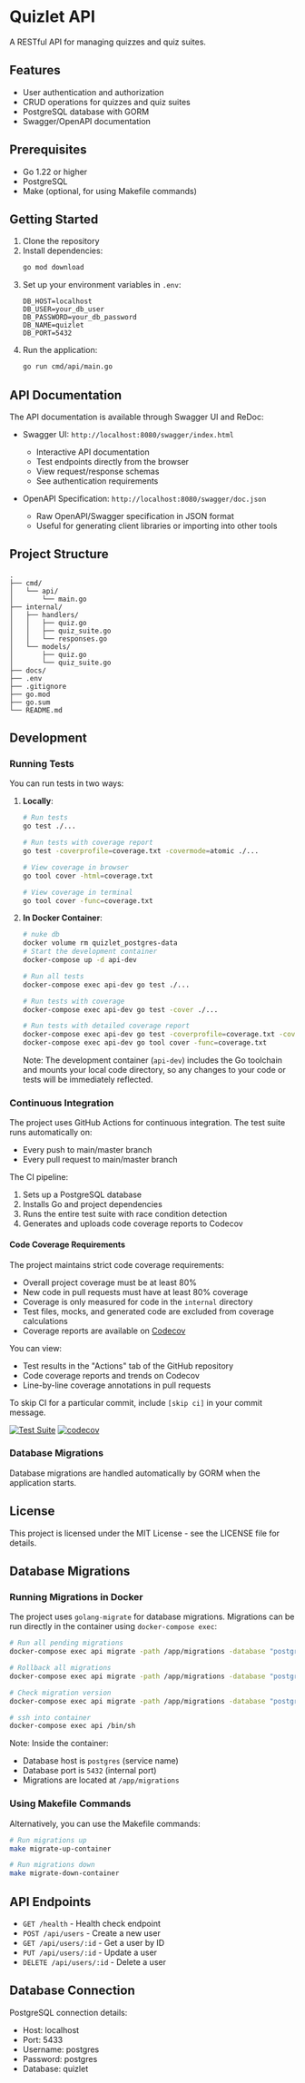 # Quizlet API

A RESTful API for managing quizzes and quiz suites.

## Features

- User authentication and authorization
- CRUD operations for quizzes and quiz suites
- PostgreSQL database with GORM
- Swagger/OpenAPI documentation

## Prerequisites

- Go 1.22 or higher
- PostgreSQL
- Make (optional, for using Makefile commands)

## Getting Started

1. Clone the repository
2. Install dependencies:
   ```bash
   go mod download
   ```
3. Set up your environment variables in `.env`:
   ```
   DB_HOST=localhost
   DB_USER=your_db_user
   DB_PASSWORD=your_db_password
   DB_NAME=quizlet
   DB_PORT=5432
   ```
4. Run the application:
   ```bash
   go run cmd/api/main.go
   ```

## API Documentation

The API documentation is available through Swagger UI and ReDoc:

- Swagger UI: `http://localhost:8080/swagger/index.html`
  - Interactive API documentation
  - Test endpoints directly from the browser
  - View request/response schemas
  - See authentication requirements

- OpenAPI Specification: `http://localhost:8080/swagger/doc.json`
  - Raw OpenAPI/Swagger specification in JSON format
  - Useful for generating client libraries or importing into other tools

## Project Structure

```
.
├── cmd/
│   └── api/
│       └── main.go
├── internal/
│   ├── handlers/
│   │   ├── quiz.go
│   │   ├── quiz_suite.go
│   │   └── responses.go
│   └── models/
│       ├── quiz.go
│       └── quiz_suite.go
├── docs/
├── .env
├── .gitignore
├── go.mod
├── go.sum
└── README.md
```

## Development

### Running Tests

You can run tests in two ways:

1. **Locally**:
   ```bash
   # Run tests
   go test ./...

   # Run tests with coverage report
   go test -coverprofile=coverage.txt -covermode=atomic ./...
   
   # View coverage in browser
   go tool cover -html=coverage.txt
   
   # View coverage in terminal
   go tool cover -func=coverage.txt
   ```

2. **In Docker Container**:
   ```bash
   # nuke db
   docker volume rm quizlet_postgres-data
   # Start the development container
   docker-compose up -d api-dev

   # Run all tests
   docker-compose exec api-dev go test ./...

   # Run tests with coverage
   docker-compose exec api-dev go test -cover ./...

   # Run tests with detailed coverage report
   docker-compose exec api-dev go test -coverprofile=coverage.txt -covermode=atomic ./...
   docker-compose exec api-dev go tool cover -func=coverage.txt
   ```

   Note: The development container (`api-dev`) includes the Go toolchain and mounts your local code directory, so any changes to your code or tests will be immediately reflected.

### Continuous Integration

The project uses GitHub Actions for continuous integration. The test suite runs automatically on:
- Every push to main/master branch
- Every pull request to main/master branch

The CI pipeline:
1. Sets up a PostgreSQL database
2. Installs Go and project dependencies
3. Runs the entire test suite with race condition detection
4. Generates and uploads code coverage reports to Codecov

#### Code Coverage Requirements

The project maintains strict code coverage requirements:
- Overall project coverage must be at least 80%
- New code in pull requests must have at least 80% coverage
- Coverage is only measured for code in the `internal` directory
- Test files, mocks, and generated code are excluded from coverage calculations
- Coverage reports are available on [Codecov](https://codecov.io)

You can view:
- Test results in the "Actions" tab of the GitHub repository
- Code coverage reports and trends on Codecov
- Line-by-line coverage annotations in pull requests

To skip CI for a particular commit, include `[skip ci]` in your commit message.

[![Test Suite](https://github.com/{username}/{repo}/actions/workflows/test.yml/badge.svg)](https://github.com/{username}/{repo}/actions)
[![codecov](https://codecov.io/gh/{username}/{repo}/branch/main/graph/badge.svg)](https://codecov.io/gh/{username}/{repo})

### Database Migrations

Database migrations are handled automatically by GORM when the application starts.

## License

This project is licensed under the MIT License - see the LICENSE file for details.

## Database Migrations

### Running Migrations in Docker

The project uses `golang-migrate` for database migrations. Migrations can be run directly in the container using `docker-compose exec`:

```bash
# Run all pending migrations
docker-compose exec api migrate -path /app/migrations -database "postgres://postgres:postgres@postgres:5432/quizlet?sslmode=disable" up

# Rollback all migrations
docker-compose exec api migrate -path /app/migrations -database "postgres://postgres:postgres@postgres:5432/quizlet?sslmode=disable" down

# Check migration version
docker-compose exec api migrate -path /app/migrations -database "postgres://postgres:postgres@postgres:5432/quizlet?sslmode=disable" version

# ssh into container
docker-compose exec api /bin/sh
```

Note: Inside the container:
- Database host is `postgres` (service name)
- Database port is `5432` (internal port)
- Migrations are located at `/app/migrations`

### Using Makefile Commands

Alternatively, you can use the Makefile commands:

```bash
# Run migrations up
make migrate-up-container

# Run migrations down
make migrate-down-container
```

## API Endpoints

- `GET /health` - Health check endpoint
- `POST /api/users` - Create a new user
- `GET /api/users/:id` - Get a user by ID
- `PUT /api/users/:id` - Update a user
- `DELETE /api/users/:id` - Delete a user

## Database Connection

PostgreSQL connection details:
- Host: localhost
- Port: 5433
- Username: postgres
- Password: postgres
- Database: quizlet
